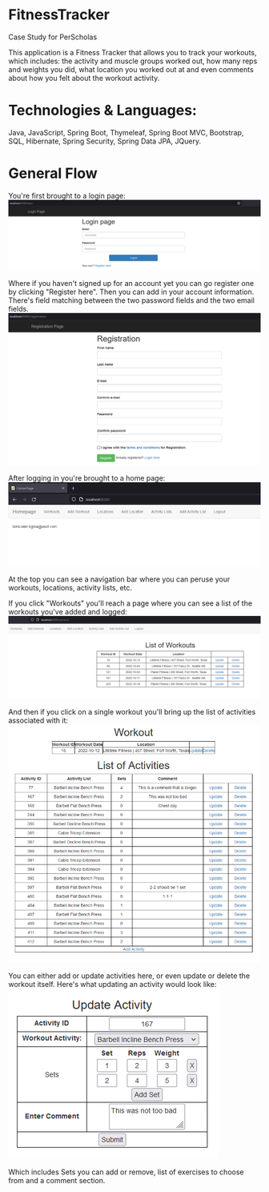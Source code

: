 # FitnessTracker
Case Study for PerScholas 

This application is a Fitness Tracker that allows you to track your workouts, which includes: the activity and muscle groups worked out, how many reps and weights you did, what location you worked out at and even comments about how you felt about the workout activity.

# Technologies & Languages: 
Java, JavaScript, Spring Boot, Thymeleaf, Spring Boot MVC, Bootstrap, SQL, Hibernate, Spring Security, Spring Data JPA, JQuery.

# General Flow
You're first brought to a login page:
![login page](src/main/resources/static/img/login_page.png)


Where if you haven't signed up for an account yet you can go register one by clicking "Register here". Then you can add in your account information. There's field matching between the two password fields and the two email fields.
![register page](src/main/resources/static/img/registration.png)


After logging in you're brought to a home page:
![home page](src/main/resources/static/img/home_page.png)


At the top you can see a navigation bar where you can peruse your workouts, locations, activity lists, etc.

If you click "Workouts" you'll reach a page where you can see a list of the workouts you've added and logged:
![workouts](src/main/resources/static/img/workouts.png)

And then if you click on a single workout you'll bring up the list of activities associated with it:
![single workout with activities](src/main/resources/static/img/single_workout.png)

You can either add or update activities here, or even update or delete the workout itself. Here's what updating an activity would look like:
![updating activity](src/main/resources/static/img/update_activity.png)

Which includes Sets you can add or remove, list of exercises to choose from and a comment section. 
